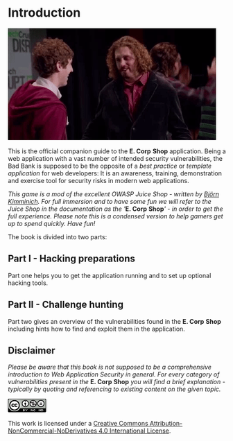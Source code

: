 # Introduction

![Welcome](../.gitbook/assets/welcome.gif)

This is the official companion guide to the **E. Corp** **Shop** application. Being a web application with a vast number of intended security vulnerabilities, the Bad Bank is supposed to be the opposite of a _best practice_ or _template application_ for web developers: It is an awareness, training, demonstration and exercise tool for security risks in modern web applications.

_This game is a mod of the excellent OWASP Juice Shop - written by_ [_Björn Kimminich_](http://kimminich.de/)_. For full_ _immersion and to have some fun we will refer to the Juice Shop in the documentation as the '_**E. Corp** **Shop**_' - in order to get the full experience. Please note this is a condensed version to help gamers get up to spend quickly. Have fun!_

The book is divided into two parts:

## Part I - Hacking preparations

Part one helps you to get the application running and to set up optional hacking tools.

## Part II - Challenge hunting

Part two gives an overview of the vulnerabilities found in the **E. Corp** **Shop** including hints how to find and exploit them in the application.

## Disclaimer

_Please be aware that this book is not supposed to be a comprehensive introduction to Web Application Security in general. For every category of vulnerabilities present in the_ **E. Corp** **Shop** _you will find a brief explanation - typically by quoting and referencing to existing content on the given topic._

[![CC BY-NC-ND 4.0](../.gitbook/assets/cc_by-nc-nd_4.0.png)](https://creativecommons.org/licenses/by-nc-nd/4.0/)

This work is licensed under a [Creative Commons Attribution-NonCommercial-NoDerivatives 4.0 International License](https://creativecommons.org/licenses/by-nc-nd/4.0/).

